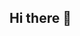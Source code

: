 ## Hi there 👋

<!--
**kttisa/kttisa** is a ✨ _special_ ✨ repository because its `README.md` (this file) appears on your GitHub profile.


 ## Boas vindas ao meu perfil 💙💙
 
 Meu nome é isabelli 

Estou estudando na Alura
Estou me desenvolvendo na linguagem JavaScript
Utilizo esse espaço para minha organização e compartilhamento dos meu projetos desenvolvidos
Você pode entrar em contato comigo 📫

00001117536749sp@al.educacao.sp.gov.br
